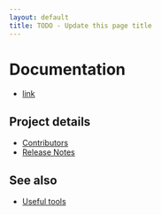 ```yaml
---
layout: default
title: TODO - Update this page title
---
```


# Documentation

* [link](docs/index.md)

## Project details

* [Contributors](contributors.md)
* [Release Notes](release-notes/index.md)

## See also

* [Useful tools](useful-tools.md)